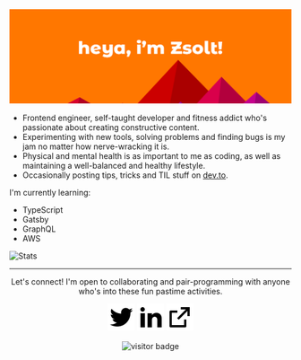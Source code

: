 <img src="https://raw.githubusercontent.com/gomorizsolt/gomorizsolt/master/assets/hero.png" alt="Hero image">

- Frontend engineer, self-taught developer and fitness addict who's passionate about creating constructive content.
- Experimenting with new tools, solving problems and finding bugs is my jam no matter how nerve-wracking it is.
- Physical and mental health is as important to me as coding, as well as maintaining a well-balanced and healthy lifestyle.
- Occasionally posting tips, tricks and TIL stuff on [dev.to](https://dev.to/zsgomoridev).

I'm currently learning:
- TypeScript
- Gatsby
- GraphQL
- AWS

![Stats](https://github-readme-stats.vercel.app/api?username=gomorizsolt)

<hr />

<p align="center">
  Let's connect! I'm open to collaborating and pair-programming with anyone who's into these fun pastime activities.
  
  <p align="center">
    <a href="https://twitter.com/zsgomori" alt="Twitter"><img src="https://raw.githubusercontent.com/gomorizsolt/gomorizsolt/master/assets/twitter-fill.svg" /></a>
    <a href="https://www.linkedin.com/in/zsgomori/" alt="Linkedin"><img src="https://raw.githubusercontent.com/gomorizsolt/gomorizsolt/master/assets/linkedin-fill.svg" /></a>
    <a href="https://www.zsgomori.dev/" alt="Website"><img src="https://raw.githubusercontent.com/gomorizsolt/gomorizsolt/master/assets/external-link-line.svg" /></a>
  </p>
  
  <p align="center">
    <img align="center" src="https://visitor-badge.glitch.me/badge?page_id=gomorizsolt.visitor-badge" alt="visitor badge"/>
  </p>
</p>
